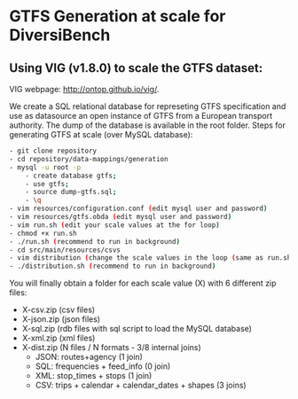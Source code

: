 # GTFS Generation at scale for DiversiBench

## Using VIG (v1.8.0) to scale the GTFS dataset:
VIG webpage: http://ontop.github.io/vig/.

We create a SQL relational database for represeting GTFS specification and use as datasource an open instance of GTFS from a European transport authority. The dump of the database is available in the root folder. Steps for generating GTFS at scale (over MySQL database):

```bash
- git clone repository
- cd repository/data-mappings/generation
- mysql -u root -p 
	- create database gtfs;
	- use gtfs;
	- source dump-gtfs.sql;
	- \q
- vim resources/configuration.conf (edit mysql user and password)
- vim resources/gtfs.obda (edit mysql user and password)
- vim run.sh (edit your scale values at the for loop)
- chmod +x run.sh
- ./run.sh (recommend to run in background)
- cd src/main/resources/csvs
- vim distribution (change the scale values in the loop (same as run.sh))
- ./distribution.sh (recommend to run in background)
```
You will finally obtain a folder for each scale value (X) with 6 different zip files:
 - X-csv.zip (csv files)
 - X-json.zip (json files)
 - X-sql.zip (rdb files with sql script to load the MySQL database)
 - X-xml.zip (xml files)
 - X-dist.zip (N files / N formats - 3/8 internal joins)
 	- JSON: routes+agency (1 join)
 	- SQL: frequencies + feed_info (0 join)
 	- XML: stop_times + stops (1 join)
 	- CSV: trips + calendar + calendar_dates + shapes (3 joins)
